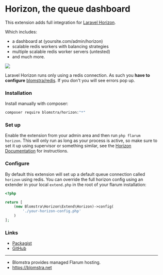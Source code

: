 # Horizon, the queue dashboard

This extension adds full integration for [Laravel Horizon](https://laravel.com/docs/8.x/horizon).

Which includes:

- a dashboard at (yoursite.com/admin/horizon)
- scalable redis workers with balancing strategies
- multiple scalable redis worker servers (untested)
- and much more.

![](https://laravel.com/img/docs/horizon-example.png)

Laravel Horizon runs only using a redis connection. As such you 
**have to configure** [blomstra/redis](https://discuss.flarum.org/d/21873). If you don't you will
see errors pop up.


### Installation
Install manually with composer:

```sh
composer require blomstra/horizon:"*"
```

### Set up

Enable the extension from your admin area and then run `php flarum horizon`. This will only run as long as your
process is active, so make sure to set it up using supervisor or something similar, see the [Horizon Documentation](https://laravel.com/docs/8.x/horizon#deploying-horizon)
for instructions.

### Configure

By default this extension will set up a default queue connection called
`horizon` using redis. You can override the full horizon config using
an extender in your local `extend.php` in the root of your flarum
installation:

```php
<?php

return [
    (new Blomstra\Horizon\Extend\Horizon)->config(
        './your-horizon-config.php'
    )
];
```

### Links

- [Packagist](https://packagist.org/packages/blomstra/horizon)
- [GitHub](https://github.com/blomstra/flarum-ext-horizon)

---

- Blomstra provides managed Flarum hosting.
- https://blomstra.net
